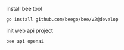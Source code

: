 install bee tool
```
go install github.com/beego/bee/v2@develop
```

init web api project
```
bee api openai
```
